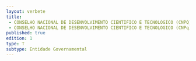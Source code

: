 ```yaml
---
layout: verbete
title:
 - CONSELHO NACIONAL DE DESENVOLVIMENTO CIENTIFICO E TECNOLOGICO (CNPQ)
 - CONSELHO NACIONAL DE DESENVOLVIMENTO CIENTIFICO E TECNOLOGICO (CNPq)
published: true
edition: 1  
type: T
subtype: Entidade Governamental
---
```



